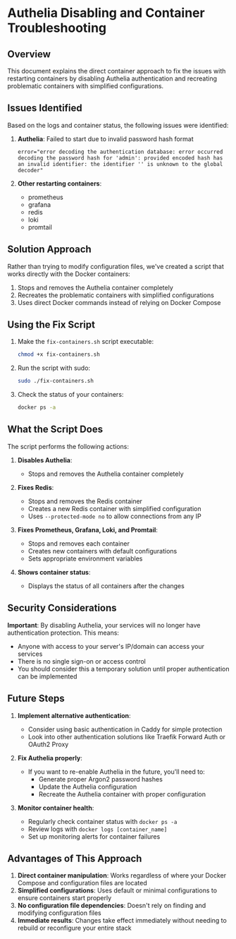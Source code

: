 # Authelia Disabling and Container Troubleshooting

## Overview

This document explains the direct container approach to fix the issues with restarting containers by disabling Authelia authentication and recreating problematic containers with simplified configurations.

## Issues Identified

Based on the logs and container status, the following issues were identified:

1. **Authelia**: Failed to start due to invalid password hash format
   ```
   error="error decoding the authentication database: error occurred decoding the password hash for 'admin': provided encoded hash has an invalid identifier: the identifier '' is unknown to the global decoder"
   ```

2. **Other restarting containers**:
   - prometheus
   - grafana
   - redis
   - loki
   - promtail

## Solution Approach

Rather than trying to modify configuration files, we've created a script that works directly with the Docker containers:

1. Stops and removes the Authelia container completely
2. Recreates the problematic containers with simplified configurations
3. Uses direct Docker commands instead of relying on Docker Compose

## Using the Fix Script

1. Make the `fix-containers.sh` script executable:
   ```bash
   chmod +x fix-containers.sh
   ```

2. Run the script with sudo:
   ```bash
   sudo ./fix-containers.sh
   ```

3. Check the status of your containers:
   ```bash
   docker ps -a
   ```

## What the Script Does

The script performs the following actions:

1. **Disables Authelia**:
   - Stops and removes the Authelia container completely

2. **Fixes Redis**:
   - Stops and removes the Redis container
   - Creates a new Redis container with simplified configuration
   - Uses `--protected-mode no` to allow connections from any IP

3. **Fixes Prometheus, Grafana, Loki, and Promtail**:
   - Stops and removes each container
   - Creates new containers with default configurations
   - Sets appropriate environment variables

4. **Shows container status**:
   - Displays the status of all containers after the changes

## Security Considerations

**Important**: By disabling Authelia, your services will no longer have authentication protection. This means:

- Anyone with access to your server's IP/domain can access your services
- There is no single sign-on or access control
- You should consider this a temporary solution until proper authentication can be implemented

## Future Steps

1. **Implement alternative authentication**:
   - Consider using basic authentication in Caddy for simple protection
   - Look into other authentication solutions like Traefik Forward Auth or OAuth2 Proxy

2. **Fix Authelia properly**:
   - If you want to re-enable Authelia in the future, you'll need to:
     - Generate proper Argon2 password hashes
     - Update the Authelia configuration
     - Recreate the Authelia container with proper configuration

3. **Monitor container health**:
   - Regularly check container status with `docker ps -a`
   - Review logs with `docker logs [container_name]`
   - Set up monitoring alerts for container failures

## Advantages of This Approach

1. **Direct container manipulation**: Works regardless of where your Docker Compose and configuration files are located
2. **Simplified configurations**: Uses default or minimal configurations to ensure containers start properly
3. **No configuration file dependencies**: Doesn't rely on finding and modifying configuration files
4. **Immediate results**: Changes take effect immediately without needing to rebuild or reconfigure your entire stack
